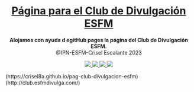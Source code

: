 
<h1 align="center">
  <a href="#">
    Página para el Club de Divulgación ESFM 
  </a>
</h1>

<p align="center">
  <strong>Alojamos con ayuda d egitHub pages la página del Club de Divulgación ESFM.</strong><br>
  @IPN-ESFM-Crisel Escalante 2023
</p>

<p align="center">
    <a href="#">
        <img src="https://img.shields.io/badge/html5-%23E34F26.svg?style=for-the-badge&logo=html5&logoColor=white" />
    </a>
  <a href="#">
        <img src="https://img.shields.io/badge/tailwindcss-%2338B2AC.svg?style=for-the-badge&logo=tailwind-css&logoColor=white" />
    </a>
  <a href="#">
        <img src="https://img.shields.io/badge/Visual%20Studio%20Code-0078d7.svg?style=for-the-badge&logo=visual-studio-code&logoColor=white" />
    </a>
  <a href="#">
        <img src="https://img.shields.io/badge/github%20pages-121013?style=for-the-badge&logo=github&logoColor=whit](https://img.shields.io/badge/github%20pages-121013?style=for-the-badge&logo=github&logoColor=white" />
    </a>
 
</p>
(https://crisel8a.github.io/pag-club-divulgacion-esfm)(http://club.esfmdivulga.com/)
